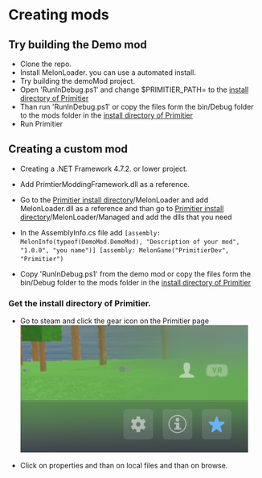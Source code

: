 # Creating mods

## Try building the Demo mod
* Clone the repo.
* Install MelonLoader. you can use a automated install.
* Try building the demoMod project.
* Open 'RunInDebug.ps1' and change $PRIMITIER_PATH= to the [install directory of Primitier](#get-the-install-directory-of-primitier.)
* Than run 'RunInDebug.ps1' or copy the files form the bin/Debug folder to the mods folder in the [install directory of Primitier](#get-the-install-directory-of-primitier.)
* Run Primitier


## Creating a custom mod
* Creating a .NET Framework 4.7.2. or lower project.
* Add PrimtierModdingFramework.dll as a reference.

* Go to the [Primitier install directory](#get-the-install-directory-of-primitier.)/MelonLoader and add MelonLoader.dll as a reference and than go to [Primitier install directory](#get-the-install-directory-of-primitier.)/MelonLoader/Managed and add the dlls that you need

* In the AssemblyInfo.cs file add ```
[assembly: MelonInfo(typeof(DemoMod.DemoMod), "Description of your mod", "1.0.0", "you name")]
[assembly: MelonGame("PrimitierDev", "Primitier")  ```

* Copy 'RunInDebug.ps1' from the demo mod or copy the files form the bin/Debug folder to the mods folder in the [install directory of Primitier](#get-the-install-directory-of-primitier.)


### Get the install directory of Primitier.
* Go to steam and click the gear icon on the Primitier page
![Gear](GearIcon.png)

* Click on properties and than on local files and than on browse.
